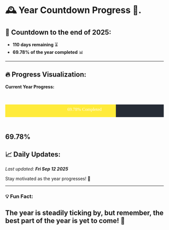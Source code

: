 
# &#x1F570; **Year Countdown Progress** &#x1F389;.

## &#x1F4C5; Countdown to the end of 2025:
- **110 days remaining** &#x23F3;
- **69.78% of the year completed** &#x1F4CA;

---

## &#x1F525; **Progress Visualization**:

**Current Year Progress:**

<br><br>
![Progress Bar](https://raw.githubusercontent.com/dayanidigv/year-countdown-progress/main/progress-bar.svg)
<br><br>

**69.78%**
---

## &#x1F4C8; **Daily Updates**:

_Last updated: **Fri Sep 12 2025**_

Stay motivated as the year progresses! &#x1F680;

--- 

### &#x1F4A1; **Fun Fact:**
The year is steadily ticking by, but remember, the best part of the year is yet to come! &#x1F31F;
---
